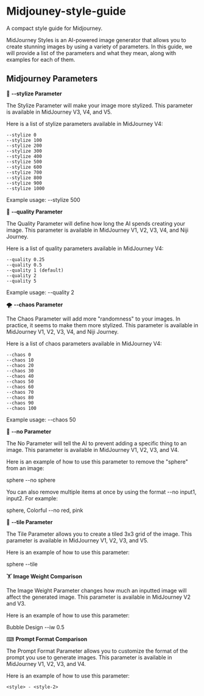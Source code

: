 # Midjouney-style-guide

A compact style guide for Midjourney.

MidJourney Styles is an AI-powered image generator that allows you to create stunning images by using a variety of parameters. In this guide, we will provide a list of the parameters and what they mean, along with examples for each of them.

## Midjourney Parameters 

🎇 **--stylize Parameter**

The Stylize Parameter will make your image more stylized. This parameter is available in MidJourney V3, V4, and V5.

Here is a list of stylize parameters available in MidJourney V4:
```
--stylize 0
--stylize 100
--stylize 200
--stylize 300
--stylize 400
--stylize 500
--stylize 600
--stylize 700
--stylize 800
--stylize 900
--stylize 1000
```

Example usage: --stylize 500

💎 **--quality Parameter**

The Quality Parameter will define how long the AI spends creating your image. This parameter is available in MidJourney V1, V2, V3, V4, and Niji Journey.

Here is a list of quality parameters available in MidJourney V4:
```
--quality 0.25
--quality 0.5
--quality 1 (default)
--quality 2
--quality 5
```
Example usage: --quality 2

🌪 **--chaos Parameter**

The Chaos Parameter will add more "randomness" to your images. In practice, it seems to make them more stylized. This parameter is available in MidJourney V1, V2, V3, V4, and Niji Journey.

Here is a list of chaos parameters available in MidJourney V4:
```
--chaos 0
--chaos 10
--chaos 20
--chaos 30
--chaos 40
--chaos 50
--chaos 60
--chaos 70
--chaos 80
--chaos 90
--chaos 100
```
Example usage: --chaos 50

🚫 **--no Parameter**

The No Parameter will tell the AI to prevent adding a specific thing to an image. This parameter is available in MidJourney V1, V2, V3, and V4.

Here is an example of how to use this parameter to remove the "sphere" from an image:

sphere --no sphere

You can also remove multiple items at once by using the format --no input1, input2. For example:

sphere, Colorful --no red, pink

🔲 **--tile Parameter**

The Tile Parameter allows you to create a tiled 3x3 grid of the image. This parameter is available in MidJourney V1, V2, V3, and V5.

Here is an example of how to use this parameter:

sphere --tile

🏋️‍ **Image Weight Comparison**

The Image Weight Parameter changes how much an inputted image will affect the generated image. This parameter is available in MidJourney V2 and V3.

Here is an example of how to use this parameter:

Bubble Design --iw 0.5

⌨ **Prompt Format Comparison**

The Prompt Format Parameter allows you to customize the format of the prompt you use to generate images. This parameter is available in MidJourney V1, V2, V3, and V4.

Here is an example of how to use this parameter:

`<style> - <style-2>`
